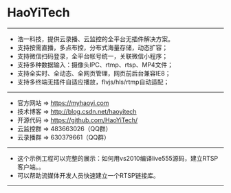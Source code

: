 ﻿# HaoYiTech
 ******************************************************
 * 浩一科技，提供云录播、云监控的全平台无插件解决方案。
 * 支持按需直播，多点布控，分布式海量存储，动态扩容；
 * 支持微信扫码登录，全平台帐号统一，关联微信小程序；
 * 支持多种数据输入：摄像头IPC、rtmp、rtsp、MP4文件；
 * 支持全实时、全动态、全网页管理，网页前后台兼容IE8；
 * 支持多终端无插件自适应播放，flvjs/hls/rtmp自动适配；
 ******************************************************
 * 官方网站 => https://myhaoyi.com
 * 技术博客 => http://blog.csdn.net/haoyitech
 * 开源代码 => https://github.com/HaoYiTech/
 * 云监控群 => 483663026（QQ群）
 * 云录播群 => 630379661（QQ群）
 ******************************************************
 * 这个示例工程可以完整的展示：如何用vs2010编译live555源码，建立RTSP客户端。。
 * 可以帮助流媒体开发人员快速建立一个RTSP链接库。
 ******************************************************
